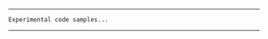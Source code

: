 --------------------------------------------
	Experimental code samples...			
--------------------------------------------
